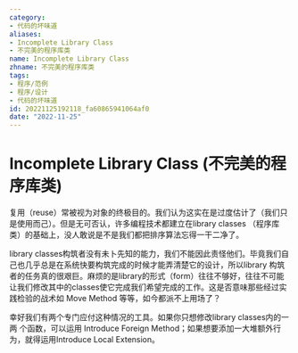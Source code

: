 ```yaml
---
category:
- 代码的坏味道
aliases:
- Incomplete Library Class
- 不完美的程序库类
name: Incomplete Library Class
zhname: 不完美的程序库类
tags:
- 程序/范例
- 程序/设计
- 代码的坏味道
id: 20221125192118_fa60865941064af0
date: "2022-11-25"
---
```


# Incomplete Library Class (不完美的程序库类)

复用（reuse）常被视为对象的终极目的。我们认为这实在是过度估计了（我们只是使用而己）。但是无可否认，许多编程技术都建立在library classes （程序库类）的基础上，没人敢说是不是我们都把排序算法忘得一干二净了。

library classes构筑者没有未卜先知的能力，我们不能因此责怪他们。毕竟我们自己也几乎总是在系统快要构筑完成的时候才能弄清楚它的设计，所以library 构筑者的任务真的很艰巨。麻烦的是library的形式（form）往往不够好，往往不可能让我们修改其中的classes使它完成我们希望完成的工作。这是否意味那些经过实践检验的战术如 Move Method 等等，如今都派不上用场了？

幸好我们有两个专门应付这种情况的工具。如果你只想修改library classes内的一两 个函数，可以运用 Introduce Foreign Method；如果想要添加一大堆额外行为，就得运用Introduce Local Extension。

